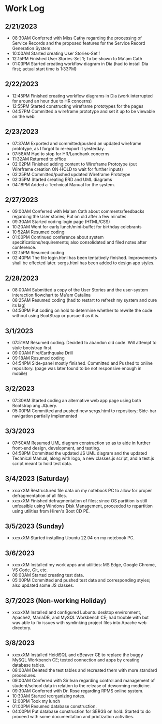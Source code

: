 # Work Log

## 2/21/2023
* 08:30AM	Conferred with Miss Cathy regarding the processing of Service Records and the proposed features for the Service Record Generation System.
* 10:00AM	Started creating User Stories-Set 1
* 12:15PM	Finished User Stories-Set 1; To be shown to Ma'am Cath
* 01:03PM	Started creating workflow diagram in Dia (had to install Dia first; actual start time is 1:33PM)

## 2/22/2023
* 12:45PM	Finished creating workflow diagrams in Dia (work interrupted for around an hour due to HR concerns)
* 12:55PM	Started constructing wireframe prototypes for the pages
* 04:57PM	Committed a wireframe prototype and set it up to be viewable on the web

## 2/23/2023
* 07:37AM	Exported and committed/pushed an updated wireframe prototype, as I forgot to re-export it yesterday.
* 07:58AM	Had to stop for HR/Landbank concerns
* 11:32AM	Returned to office
* 02:02PM	Finished adding content to Wireframe Prototype (put Wireframe creation ON-HOLD to wait for further inputs)
* 02:25PM	Committed/pushed updated Wireframe Prototype
* 02:35PM	Started creating ERD and UML diagrams
* 04:18PM	Added a Technical Manual for the system.

## 2/27/2023
* 09:00AM	Conferred with Ma'am Cath about comments/feedbacks regarding the User stories; Put on old after a few minutes.
* 09:30AM	Started coding login page (HTML/CSS)
* 10:20AM	Went for early lunch/mini-buffet for birthday celebrants
* 10:52AM	Resumed coding
* 01:00PM	Continued conference about system specifications/requirements; also consolidated and filed notes after conference.
* 02:15PM	Resumed coding
* 02:40PM	The file login.html has been tentatively finished. Improvements shall be effected later. sergs.html has been added to design app styles.

## 2/28/2023
* 08:00AM	Submitted a copy of the User Stories and the user-system interaction flowchart to Ma'am Catalina
* 08:25AM	Resumed coding (had to restart to refresh my system and cure its lag)
* 04:50PM	Put coding on hold to determine whether to rewrite the code without using BootStrap or pursue it as it is.

## 3/1/2023
* 07:51AM	Resumed coding. Decided to abandon old code. Will attempt to style bootstrap first.
* 09:00AM   Fire/Earthquake Drill
* 09:18AM	Resumed coding
* 04:54PM   Side-panel mostly finished. Committed and Pushed to online repository. (page was later found to be not responsive enough in mobile)

## 3/2/2023
* 07:30AM   Started coding an alternative web app page using both Bootstrap ang JQuery.
* 05:00PM   Committed and pushed new sergs.html to repository; Side-bar navigation partially implemented

## 3/3/2023
* 07:50AM   Resumed UML diagram construction so as to aide in further front-end design, development, and testing.
* 04:58PM   Committed the updated JS UML diagram and the updated Technical Manual, along with logo, a new classes.js script, and a test.js script meant to hold test data.

## 3/4/2023 (Saturday)
* xx:xxXM   Restructured file data on my notebook PC to allow for proper defragmentation of all files.
* xx:xxXM   Finished defragmentation of files; since OS partition is still unfeasible using Windows Disk Management, proceeded to repartition using utilities from Hiren's Boot CD PE.

## 3/5/2023 (Sunday)
* xx:xxXM   Started installing Ubuntu 22.04 on my notebook PC.

## 3/6/2023
* xx:xxXM   Installed my work apps and utilities: MS Edge, Google Chrome, VS Code, Git, etc.
* 08:00AM   Started creating test data.
* 05:00PM   Committed and pushed test data and corresponding styles; also updated some JS classes.

## 3/7/2023 (Non-working Holiday)
* xx:xxXM   Installed and configured Lubuntu desktop environment, Apache2, MariaDB, and MySQL Workbench CE; had trouble with but was able to fix issues with symlinking project files into Apache web directory.

## 3/8/2023
* xx:xxXM   Installed HeidiSQL and dBeaver CE to replace the buggy MySQL Workbench CE; tested connection and apps by creating database tables.
* 08:00AM   Deleted the test tables and recreated them with more standard procedures.
* 09:00AM   Conferred with Sir Ivan regarding control and management of student/school data in relation to the release of deworming medicine.
* 09:30AM   Conferred with Dr. Rose regarding RPMS online system.
* 10:30AM   Started reorganizing notes.
* 12:00PM   Took my lunch
* 01:00PM   Resumed database construction.
* 04:00PM   Put database construction for SERGS on hold. Started to do proceed with some documentation and priotization activities.
